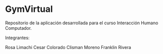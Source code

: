 # GymVirtual
Repositorio de la aplicación desarrollada para el curso Interacción Humano Computador.

Integrantes:

Rosa Limachi
Cesar Colorado
Clisman Moreno
Franklin Rivera